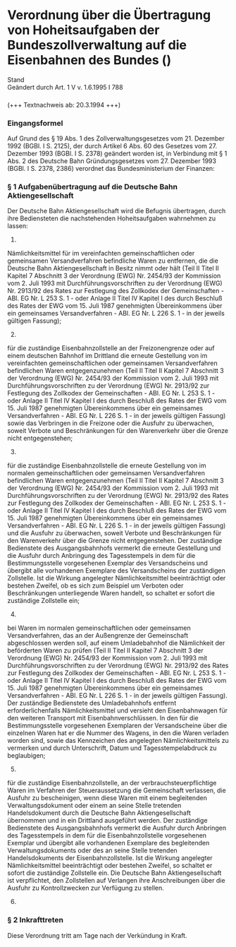 Verordnung über die Übertragung von Hoheitsaufgaben der Bundeszollverwaltung auf die Eisenbahnen des Bundes ()
==============================================================================================================

Stand  
Geändert durch Art. 1 V v. 1.6.1995 I 788

### 

(+++ Textnachweis ab: 20.3.1994 +++)

### Eingangsformel

Auf Grund des § 19 Abs. 1 des Zollverwaltungsgesetzes vom 21. Dezember 1992 (BGBl. I S. 2125), der durch Artikel 6 Abs. 60 des Gesetzes vom 27. Dezember 1993 (BGBl. I S. 2378) geändert worden ist, in Verbindung mit § 1 Abs. 2 des Deutsche Bahn Gründungsgesetzes vom 27. Dezember 1993 (BGBl. I S. 2378, 2386) verordnet das Bundesministerium der Finanzen:

### § 1 Aufgabenübertragung auf die Deutsche Bahn Aktiengesellschaft

Der Deutsche Bahn Aktiengesellschaft wird die Befugnis übertragen, durch ihre Bediensteten die nachstehenden Hoheitsaufgaben wahrnehmen zu lassen:

1.  
Nämlichkeitsmittel für im vereinfachten gemeinschaftlichen oder gemeinsamen Versandverfahren befindliche Waren zu entfernen, die die Deutsche Bahn Aktiengesellschaft in Besitz nimmt oder hält (Teil II Titel II Kapitel 7 Abschnitt 3 der Verordnung (EWG) Nr. 2454/93 der Kommission vom 2. Juli 1993 mit Durchführungsvorschriften zu der Verordnung (EWG) Nr. 2913/92 des Rates zur Festlegung des Zollkodex der Gemeinschaften - ABl. EG Nr. L 253 S. 1 - oder Anlage II Titel IV Kapitel I des durch Beschluß des Rates der EWG vom 15. Juli 1987 genehmigten Übereinkommens über ein gemeinsames Versandverfahren - ABl. EG Nr. L 226 S. 1 - in der jeweils gültigen Fassung);

2.  
für die zuständige Eisenbahnzollstelle an der Freizonengrenze oder auf einem deutschen Bahnhof im Drittland die erneute Gestellung von im vereinfachten gemeinschaftlichen oder gemeinsamen Versandverfahren befindlichen Waren entgegenzunehmen (Teil II Titel II Kapitel 7 Abschnitt 3 der Verordnung (EWG) Nr. 2454/93 der Kommission vom 2. Juli 1993 mit Durchführungsvorschriften zu der Verordnung (EWG) Nr. 2913/92 zur Festlegung des Zollkodex der Gemeinschaften - ABl. EG Nr. L 253 S. 1 - oder Anlage II Titel IV Kapitel I des durch Beschluß des Rates der EWG vom 15. Juli 1987 genehmigten Übereinkommens über ein gemeinsames Versandverfahren - ABl. EG Nr. L 226 S. 1 - in der jeweils gültigen Fassung) sowie das Verbringen in die Freizone oder die Ausfuhr zu überwachen, soweit Verbote und Beschränkungen für den Warenverkehr über die Grenze nicht entgegenstehen;

3.  
für die zuständige Eisenbahnzollstelle die erneute Gestellung von im normalen gemeinschaftlichen oder gemeinsamen Versandverfahren befindlichen Waren entgegenzunehmen (Teil II Titel II Kapitel 7 Abschnitt 3 der Verordnung (EWG) Nr. 2454/93 der Kommission vom 2. Juli 1993 mit Durchführungsvorschriften zu der Verordnung (EWG) Nr. 2913/92 des Rates zur Festlegung des Zollkodex der Gemeinschaften - ABl. EG Nr. L 253 S. 1 - oder Anlage II Titel IV Kapitel I des durch Beschluß des Rates der EWG vom 15. Juli 1987 genehmigten Übereinkommens über ein gemeinsames Versandverfahren - ABl. EG Nr. L 226 S. 1 - in der jeweils gültigen Fassung) und die Ausfuhr zu überwachen, soweit Verbote und Beschränkungen für den Warenverkehr über die Grenze nicht entgegenstehen. Der zuständige Bedienstete des Ausgangsbahnhofs vermerkt die erneute Gestellung und die Ausfuhr durch Anbringung des Tagesstempels in dem für die Bestimmungsstelle vorgesehenen Exemplar des Versandscheins und übergibt alle vorhandenen Exemplare des Versandscheins der zuständigen Zollstelle. Ist die Wirkung angelegter Nämlichkeitsmittel beeinträchtigt oder bestehen Zweifel, ob es sich zum Beispiel um Verboten oder Beschränkungen unterliegende Waren handelt, so schaltet er sofort die zuständige Zollstelle ein;

4.  
bei Waren im normalen gemeinschaftlichen oder gemeinsamen Versandverfahren, das an der Außengrenze der Gemeinschaft abgeschlossen werden soll, auf einem Umladebahnhof die Nämlichkeit der beförderten Waren zu prüfen (Teil II Titel II Kapitel 7 Abschnitt 3 der Verordnung (EWG) Nr. 2454/93 der Kommission vom 2. Juli 1993 mit Durchführungsvorschriften zu der Verordnung (EWG) Nr. 2913/92 des Rates zur Festlegung des Zollkodex der Gemeinschaften - ABl. EG Nr. L 253 S. 1 - oder Anlage II Titel IV Kapitel I des durch Beschluß des Rates der EWG vom 15. Juli 1987 genehmigten Übereinkommens über ein gemeinsames Versandverfahren - ABl. EG Nr. L 226 S. 1 - in der jeweils gültigen Fassung). Der zuständige Bedienstete des Umladebahnhofs entfernt erforderlichenfalls Nämlichkeitsmittel und versieht den Eisenbahnwagen für den weiteren Transport mit Eisenbahnverschlüssen. In den für die Bestimmungsstelle vorgesehenen Exemplaren der Versandscheine über die einzelnen Waren hat er die Nummer des Wagens, in den die Waren verladen worden sind, sowie das Kennzeichen des angelegten Nämlichkeitsmittels zu vermerken und durch Unterschrift, Datum und Tagesstempelabdruck zu beglaubigen;

5.  
für die zuständige Eisenbahnzollstelle, an der verbrauchsteuerpflichtige Waren im Verfahren der Steueraussetzung die Gemeinschaft verlassen, die Ausfuhr zu bescheinigen, wenn diese Waren mit einem begleitenden Verwaltungsdokument oder einem an seine Stelle tretenden Handelsdokument durch die Deutsche Bahn Aktiengesellschaft übernommen und in ein Drittland ausgeführt werden. Der zuständige Bedienstete des Ausgangsbahnhofs vermerkt die Ausfuhr durch Anbringen des Tagesstempels in dem für die Eisenbahnzollstelle vorgesehenen Exemplar und übergibt alle vorhandenen Exemplare des begleitenden Verwaltungsdokuments oder des an seine Stelle tretenden Handelsdokuments der Eisenbahnzollstelle. Ist die Wirkung angelegter Nämlichkeitsmittel beeinträchtigt oder bestehen Zweifel, so schaltet er sofort die zuständige Zollstelle ein. Die Deutsche Bahn Aktiengesellschaft ist verpflichtet, den Zollstellen auf Verlangen ihre Anschreibungen über die Ausfuhr zu Kontrollzwecken zur Verfügung zu stellen.

6.

### § 2 Inkrafttreten

Diese Verordnung tritt am Tage nach der Verkündung in Kraft.
